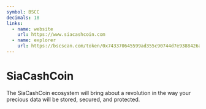```yaml
---
symbol: BSCC
decimals: 18
links:
  - name: website
    url: https://www.siacashcoin.com
  - name: explorer
    url: https://bscscan.com/token/0x743370645599ad355c90744d7e9388426ad52d1c
---
```


# SiaCashCoin

The SiaCashCoin ecosystem will bring about a revolution in the way your precious data will be stored, secured, and protected.
